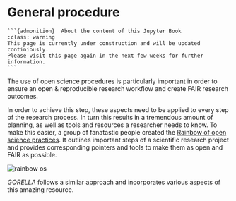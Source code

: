 # General procedure

````{margin}
```{admonition}  About the content of this Jupyter Book
:class: warning
This page is currently under construction and will be updated continiously.
Please visit this page again in the next few weeks for further information.
```
````

The use of open science procedures is particularly important in order to ensure an
open & reproducible research workflow and create FAIR research outcomes.

In order to achieve this step, these aspects need to be applied to every step of
the research process. In turn this results in a tremendous amount of planning, as
well as tools and resources a researcher needs to know. To make this easier,
a group of fanatastic people created the [Rainbow of open science practices](https://zenodo.org/record/1147025#.X7KPJ5NKjUK).
It outlines important steps of a scientific research project and provides
corresponding pointers and tools to make them as open and FAIR as possible. 

![rainbow os](static/rainbow_os.png)

_GORELLA_ follows a similar approach and incorporates various aspects
of this amazing resource.
